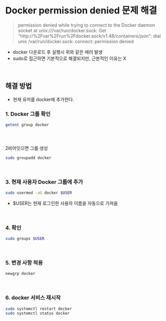 # Docker permission denied 문제 해결
> permission denied while trying to connect to the Docker daemon socket at unix:///var/run/docker.sock: 
> Get "http://%2Fvar%2Frun%2Fdocker.sock/v1.48/containers/json": dial unix /var/run/docker.sock: connect: permission denied
- docker 다운로드 후 실행시 위와 같은 에러 발생
- sudo로 접근하면 기본적으로 해결되지만, 근본적인 이유는 X

<br>

## 해결 방법
- 현재 유저를 docker에 추가한다.

### 1. Docker 그룹 확인
```bash
getent group docker
```

<br>

### 
2비어잇으면 그룹 생성
```bash
sudo groupadd docker
```

<br>

### 3. 현재 사용자 Docker 그룹에 추가
```bash
sudo usermod -aG docker $USER
```
- $USER는 현재 로그인한 사용자 이름을 자동으로 가져옴

<br>

### 4. 확인
```bash
sudo groups $USER
```

<br>

### 5. 변경 사항 적용
```bash
newgrp docker
```

<br>

### 6. docker 서비스 재시작
```bash
sudo systemctl restart docker
sudo systemctl status docker
```

<br><br><br>
